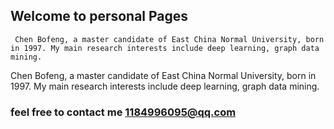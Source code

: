 ## Welcome to personal Pages
     Chen Bofeng, a master candidate of East China Normal University, born in 1997. My main research interests include deep learning, graph data mining.



Chen Bofeng, a master candidate of East China Normal University, born in 1997. My main research interests include deep learning, graph data mining.


### feel free to contact me 1184996095@qq.com
